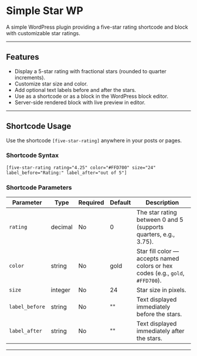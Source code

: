 # Simple Star WP

A simple WordPress plugin providing a five-star rating shortcode and block with customizable star ratings.

---

## Features

- Display a 5-star rating with fractional stars (rounded to quarter increments).
- Customize star size and color.
- Add optional text labels before and after the stars.
- Use as a shortcode or as a block in the WordPress block editor.
- Server-side rendered block with live preview in editor.

---

## Shortcode Usage

Use the shortcode `[five-star-rating]` anywhere in your posts or pages.

### Shortcode Syntax

`[five-star-rating rating="4.25" color="#FFD700" size="24" label_before="Rating:" label_after="out of 5"]`

### Shortcode Parameters

| Parameter      | Type    | Required | Default | Description                                                                |
|----------------|---------|----------|---------|----------------------------------------------------------------------------|
| `rating`       | decimal | No       | 0       | The star rating between 0 and 5 (supports quarters, e.g., 3.75).           |
| `color`        | string  | No       | gold    | Star fill color — accepts named colors or hex codes (e.g., `gold`, `#FFD700`). |
| `size`         | integer | No       | 24      | Star size in pixels.                                                        |
| `label_before` | string  | No       | ""      | Text displayed immediately before the stars.                              |
| `label_after`  | string  | No       | ""      | Text displayed immediately after the stars.                               |

---


